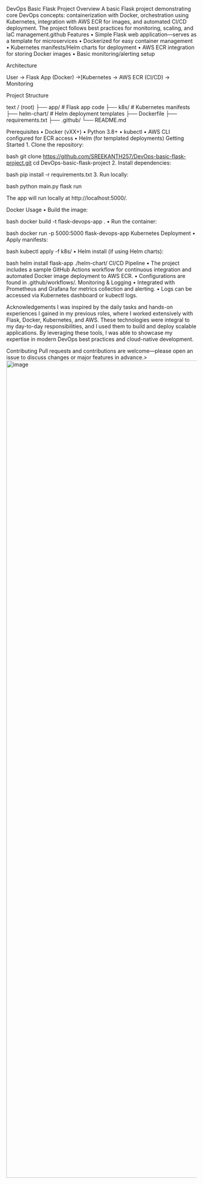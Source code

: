 DevOps Basic Flask Project
Overview
A basic Flask project demonstrating core DevOps concepts: containerization with Docker, orchestration using Kubernetes, integration with AWS ECR for images, and automated CI/CD deployment. The project follows best practices for monitoring, scaling, and IaC management.github​
Features
	• Simple Flask web application—serves as a template for microservices
	• Dockerized for easy container management
	• Kubernetes manifests/Helm charts for deployment
	• AWS ECR integration for storing Docker images
	• Basic monitoring/alerting setup

Architecture

User → Flask App (Docker) →[Kubernetes → AWS ECR (CI/CD) → Monitoring

Project Structure

text
/ (root)
├── app/            # Flask app code
├── k8s/            # Kubernetes manifests
├── helm-chart/     # Helm deployment templates
├── Dockerfile
├── requirements.txt
├── .github/
└── README.md


Prerequisites
	• Docker (vXX+)
	• Python 3.8+
	• kubectl
	• AWS CLI configured for ECR access
	• Helm (for templated deployments)
Getting Started
	1. Clone the repository:

bash
git clone https://github.com/SREEKANTH257/DevOps-basic-flask-project.git
cd DevOps-basic-flask-project
	2. Install dependencies:

bash
pip install -r requirements.txt
	3. Run locally:

bash
python main.py
flask run

The app will run locally at http://localhost:5000/.
	
Docker Usage
	• Build the image:

bash
docker build -t flask-devops-app .
	• Run the container:

bash
docker run -p 5000:5000 flask-devops-app
Kubernetes Deployment
	• Apply manifests:

bash
kubectl apply -f k8s/
	• Helm install (if using Helm charts):

bash
helm install flask-app ./helm-chart/
CI/CD Pipeline
	• The project includes a sample GitHub Actions workflow for continuous integration and automated Docker image deployment to AWS ECR.
	• Configurations are found in .github/workflows/.
Monitoring & Logging
	• Integrated with Prometheus and Grafana for metrics collection and alerting.
	• Logs can be accessed via Kubernetes dashboard or kubectl logs.

Acknowledgements
I was inspired by the daily tasks and hands-on experiences I gained in my previous roles, where I worked extensively with Flask, Docker, Kubernetes, and AWS. These technologies were integral to my day-to-day responsibilities, and I used them to build and deploy scalable applications. By leveraging these tools, I was able to showcase my expertise in modern DevOps best practices and cloud-native development.

Contributing
Pull requests and contributions are welcome—please open an issue to discuss changes or major features in advance.>
<img width="924" height="2159" alt="image" src="https://github.com/user-attachments/assets/aac63f00-70d7-459f-8f20-a7c0682fde5f" />
